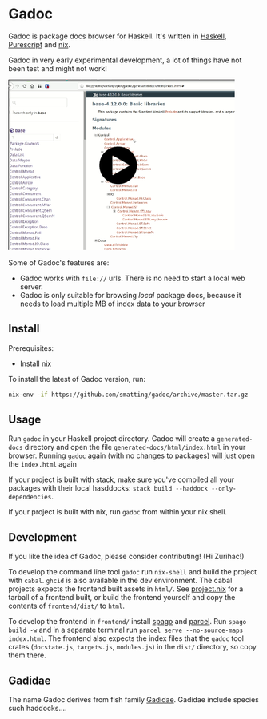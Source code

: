 # Gadoc

Gadoc is package docs browser for Haskell. It's written in [Haskell](https://www.haskell.org/), [Purescript](https://www.purescript.org/) and [nix](https://nixos.org/).

Gadoc in very early experimental development, a lot of things have not been test and might not work!

[![Video](https://raw.githubusercontent.com/smatting/gadoc/master/imgs/gadoc-demo.png)](https://xahv0eel.s3.eu-central-1.amazonaws.com/gadoc-demo.webm)

Some of Gadoc's features are:
  - Gadoc works with `file://` urls. There is no need to start a local web server.
  - Gadoc is only suitable for browsing *local* package docs, because it needs to load multiple MB of index data to your browser

## Install
Prerequisites:

- Install [nix](https://nixos.org/nix/)

To install the latest of Gadoc version, run:
```sh
nix-env -if https://github.com/smatting/gadoc/archive/master.tar.gz
```

## Usage

Run `gadoc` in your Haskell project directory. Gadoc will create a `generated-docs` directory and open the file `generated-docs/html/index.html` in your browser.
Running `gadoc` again (with no changes to packages) will just open the `index.html` again

If your project is built with stack, make sure you've compiled all your packages with their local hasddocks: `stack build --haddock --only-dependencies`.

If your project is built with nix, run `gadoc` from within your nix shell.


##  Development

If you like the idea of Gadoc, please consider contributing! (Hi Zurihac!)

To develop the command line tool `gadoc` run `nix-shell` and build the project with `cabal`. `ghcid` is also available in the dev environment.
The cabal projects expects the frontend built assets in `html/`. See [project.nix](https://github.com/smatting/gadoc/blob/master/project.nix) for a tarball of a frontend built, or build the frontend yourself and copy the contents of `frontend/dist/` to `html`.

To develop the frontend in `frontend/` install [spago](https://github.com/purescript/spago) and [parcel](https://parceljs.org/).
Run `spago build -w` and in a separate terminal run `parcel serve --no-source-maps index.html`.
The frontend also expects the index files that the `gadoc` tool crates (`docstate.js`, `targets.js`, `modules.js`) in the `dist/` directory, so copy them there. 

## Gadidae

The name Gadoc derives from fish family [Gadidae](https://en.wikipedia.org/wiki/Gadidae). Gadidae include species such haddocks....
